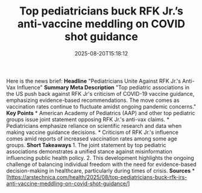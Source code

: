 ﻿---
title: "Top pediatricians buck RFK Jr.’s anti-vaccine meddling on COVID shot guidance"
date: "2025-08-20T15:18:12"
category: "Markets"
summary: ""
slug: "top pediatricians buck rfk jrs antivaccine meddling on covid"
source_urls:
  - "https://arstechnica.com/health/2025/08/top-pediatricians-buck-rfk-jr-s-anti-vaccine-meddling-on-covid-shot-guidance/"
seo:
  title: "Top pediatricians buck RFK Jr.’s anti-vaccine meddling on COVID shot guidance | Hash n Hedge"
  description: ""
  keywords: ["news", "markets", "brief"]
---
Here is the news brief:  **Headline** "Pediatricians Unite Against RFK Jr.'s Anti-Vax Influence"  **Summary Meta Description** "Top pediatric associations in the US push back against RFK Jr's criticism of COVID-19 vaccine guidance, emphasizing evidence-based recommendations. The move comes as vaccination rates continue to fluctuate amidst ongoing pandemic concerns."  **Key Points**  * American Academy of Pediatrics (AAP) and other top pediatric groups issue joint statement opposing RFK Jr.'s anti-vax claims. * Pediatricians emphasize reliance on scientific research and data when making vaccine guidance decisions. * Criticism of RFK Jr.'s influence comes amid reports of increased vaccination rates among some age groups.  **Short Takeaways**  1. The joint statement by top pediatric associations demonstrates a unified stance against misinformation influencing public health policy. 2. This development highlights the ongoing challenge of balancing individual freedom with the need for evidence-based decision-making in healthcare, particularly during times of crisis.  **Sources** * [https://arstechnica.com/health/2025/08/top-pediatricians-buck-rfk-jrs-anti-vaccine-meddling-on-covid-shot-guidance/] 
